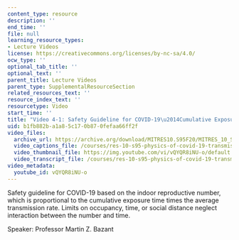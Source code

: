 ```yaml
---
content_type: resource
description: ''
end_time: ''
file: null
learning_resource_types:
- Lecture Videos
license: https://creativecommons.org/licenses/by-nc-sa/4.0/
ocw_type: ''
optional_tab_title: ''
optional_text: ''
parent_title: Lecture Videos
parent_type: SupplementalResourceSection
related_resources_text: ''
resource_index_text: ''
resourcetype: Video
start_time: ''
title: "Video 4-1: Safety Guideline for COVID-19\u2014Cumulative Exposure Time"
uid: b1fb882b-a1a8-5c17-0b87-0fefaa66ff2f
video_files:
  archive_url: https://archive.org/download/MITRES10.S95F20/MITRES_10_S95F20_0401_300k.mp4
  video_captions_file: /courses/res-10-s95-physics-of-covid-19-transmission-fall-2020/a99f23f5ffb85a5cb5ab6104e373b3cc_vQYQR8iNU-o.vtt
  video_thumbnail_file: https://img.youtube.com/vi/vQYQR8iNU-o/default.jpg
  video_transcript_file: /courses/res-10-s95-physics-of-covid-19-transmission-fall-2020/f789574c366e3d0250c399399a6e80c3_vQYQR8iNU-o.pdf
video_metadata:
  youtube_id: vQYQR8iNU-o
---
```


Safety guideline for COVID-19 based on the indoor reproductive number, which is proportional to the cumulative exposure time times the average transmission rate. Limits on occupancy, time, or social distance neglect interaction between the number and time.

Speaker: Professor Martin Z. Bazant

